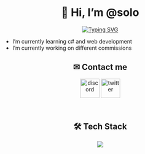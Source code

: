 <h1 align="center">👋 Hi, I’m @solo</h1>
<p align="center"><a href="https://git.io/typing-svg"><img src="https://readme-typing-svg.herokuapp.com?font=Fira+Code&size=25&pause=1000&center=true&vCenter=true&random=false&width=600&height=100&lines=Welcome+to+solo's+profile!;Self-taught+Game+Developer;Open+for+commissions" alt="Typing SVG" /></a></p>

- I’m currently learning c# and web development
- I’m currently working on different commissions

<h2 align="center">✉ Contact me</h3>
<p align="center">
<a href="https://discord.gg/VY3bsFcSrC" target="blank"><img align="center" src="https://user-images.githubusercontent.com/88904952/234982627-019fd336-6248-453c-9b05-97c13fd1d207.png" alt="discord" height="50" width="50" /></a> 
<a href="https://twitter.com/seikoxy" target="blank"><img align="center" src="https://user-images.githubusercontent.com/88904952/234980676-61bfb021-ecc8-48f7-88e6-34c1b06c4a58.png" alt="twitter" height="50" width="50" /></a>
  
</p>
<br/>

<h2 align="center">🛠 Tech Stack</h2>
<p align="center">
    <a href="https://skillicons.dev">
        <img src="https://skillicons.dev/icons?i=html,css,discord,github,nodejs,vscode,cs,python,robloxstudio&perline=12" />
    </a>
</p>

